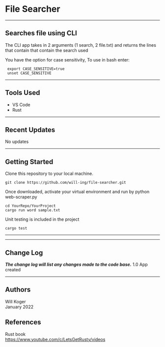 # File Searcher

---

## Searches file using CLI

The CLI app takes in 2 arguments (1 search, 2 file.txt) and returns the lines that contain that contain the search used

You have the option for case sensitivity, To use in bash enter:

```terminal
 export CASE_SENSITIVE=true
 unset CASE_SENSITIVE
```

---

## Tools Used

- VS Code
- Rust

---

## Recent Updates

No updates

---

## Getting Started

Clone this repository to your local machine.

```terminal
git clone https://github.com/will-ing/file-searcher.git
```

Once downloaded, activate your virtual environment and run by python web-scraper.py

```terminal
cd YourRepo/YourProject
cargo run word sample.txt
```

Unit testing is included in the project

```terminal
cargo test
```

---


---

## Change Log

***The change log will list any changes made to the code base.***
1.0 App created

---

## Authors

Will Koger\
January 2022

## References

Rust book\
https://www.youtube.com/c/LetsGetRusty/videos